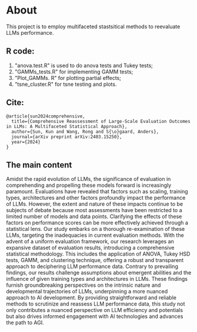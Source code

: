 # About
This project is to employ multifaceted stastsitical methods to reevaluate LLMs performance.

## R code:
   1) "anova.test.R" is used to do anova tests and Tukey tests;
   2) "GAMMs_tests.R" for implementing GAMM tests;
   3) "Plot_GAMMs. R" for plotting partial effects;
   4) "tsne_cluster.R" for tsne testing and plots.
      
## Cite:

```
@article{sun2024comprehensive,
  title={Comprehensive Reassessment of Large-Scale Evaluation Outcomes in LLMs: A Multifaceted Statistical Approach},
  author={Sun, Kun and Wang, Rong and S{\o}gaard, Anders},
  journal={arXiv preprint arXiv:2403.15250},
  year={2024}
}
```
## The main content
Amidst the rapid evolution of LLMs,  the significance of evaluation in comprehending and propelling these models forward is increasingly paramount. Evaluations have revealed that factors such as scaling, training types, architectures and other factors profoundly impact the performance of LLMs. However, the extent and nature of these impacts continue to be subjects of debate because most assessments have been restricted to a limited number of models and data points. Clarifying the effects of these factors on performance scores can be more effectively achieved through a statistical lens. Our study embarks on a thorough re-examination of these LLMs, targeting the inadequacies in current evaluation methods. With the advent of a uniform evaluation framework, our research leverages an expansive dataset of evaluation results, introducing a comprehensive statistical methodology. This includes the application of ANOVA, Tukey HSD tests, GAMM, and clustering technique, offering a robust and transparent approach to deciphering LLM performance data. Contrary to prevailing findings, our results challenge assumptions about emergent abilities and the influence of given training types and architectures in LLMs. These findings furnish groundbreaking perspectives on the intrinsic nature and developmental trajectories of LLMs, underpinning a more nuanced approach to AI development. By providing straightforward and reliable methods to scrutinize and reassess LLM performance data, this study not only contributes a nuanced perspective on LLM efficiency and potentials but also drives informed engagement with AI technologies and advances the path to AGI.
